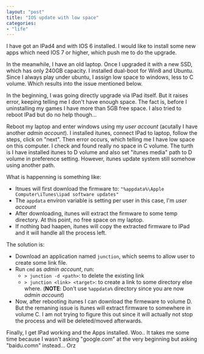```yaml
---
layout: "post"
title: "IOS update with low space"
categories:
- "life"
---
```


<!--more-->

I have got an IPad4 and with IOS 6 installed. I would like to install some new apps which need IOS 7 or higher, which push me to do the upgrade.

In the meanwhile, I have an old laptop. Once I upgraded it with a new SSD, which has only 240GB capacity. I installed dual-boot for Win8 and Ubuntu. Since I always play under ubuntu, I assign low space to windows, less to C volume. Which results into the issue mentioned below.

In the beginning, I was going directly upgrade via IPad itself. But it raises error, keeping telling me I don't have enough space. The fact is, before I uninstalling my games I have more than 5GB free space. I also tried to reboot IPad but do no help though...


Reboot my laptop and enter windows using my _user account_ (acutally I have another _admin account_). I installed itunes, connect IPad to laptop, follow the steps, click on "next". Then error occurs, which telling me I have low space on this computer. I check and found really no space in C volume. The turth is I have installed itunes to D volume and also set "itunes media" path to D volume in preference setting. However, itunes update system still somehow using another path. 

What is happenning is something like:

* Itnues will first download the firmware to: `"%appdata%\Apple Computer\iTunes\ipad software updates"`
* The `appdata` environ variable is setting per user in this case, I'm _user account_
* After downloading, itunes will extract the firmware to some temp directory. At this point, no free space on my laptop.
* If nothing bad haapen, itunes will copy the extracted firmware to IPad and it will handle all the process left.

The solution is:

* Download  an application named `junction`, which seems to allow user to create some link file.
* Run `cmd` as _admin account_, run:
    * `> junction -d <path>`: to delete the existing link
    * `> junction <link> <target>`: to create a link to some directory else where. (__NOTE__: Don't use `%appdata%` directory since you are now _admin account_)
* Now, after rebooting itunes I can download the firmeware to volume D. But the remaning issue is itunes will extract firmware to somewhere in volume C. I am not trying to figure this out since it will actually not stop the process and will be deleted/moved afterwards.

Finally, I get IPad working and the Apps installed. Woo.. It takes me some time because I wasn't asking "google.com" at the very beginning but asking "baidu.comn" instead... Orz
